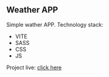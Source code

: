 ## Weather APP

Simple wather APP. 
Technology stack:

- VITE
- SASS
- CSS
- JS

Project live: [click here](https://arcioch.github.io/weather09/)